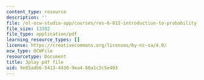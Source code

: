 ```yaml
---
content_type: resource
description: ''
file: /ol-ocw-studio-app/courses/res-6-012-introduction-to-probability-spring-2018/9e85adb6541344309ea466a1c2c5e403_aNLEnFtWwhg.pdf
file_size: 13392
file_type: application/pdf
learning_resource_types: []
license: https://creativecommons.org/licenses/by-nc-sa/4.0/
ocw_type: OCWFile
resourcetype: Document
title: 3play pdf file
uid: 9e85adb6-5413-4430-9ea4-66a1c2c5e403
---
```

